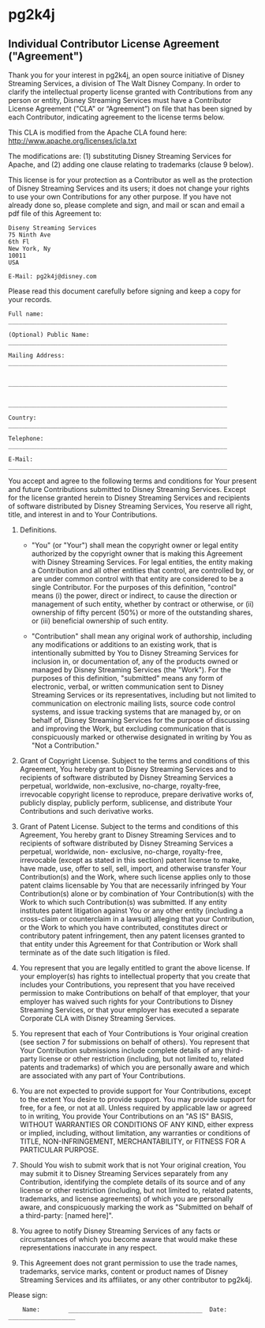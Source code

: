 # pg2k4j

## Individual Contributor License Agreement ("Agreement")

Thank you for your interest in pg2k4j, an open source initiative of Disney Streaming Services, a division of The Walt Disney Company. In order to clarify the intellectual property license granted with Contributions from any person or entity, Disney Streaming Services must have a Contributor License Agreement ("CLA" or “Agreement”) on file that has been signed by each Contributor, indicating agreement to the license terms below.

This CLA is modified from the Apache CLA found here: http://www.apache.org/licenses/icla.txt

The modifications are: (1) substituting Disney Streaming Services for Apache, and (2) adding one clause relating to trademarks (clause 9 below).

This license is for your protection as a Contributor as well as the protection of Disney Streaming Services and its users; it does not change your rights to use your own Contributions for any other purpose. If you have not already done so, please complete and sign, and mail or scan and email a pdf file of this Agreement to:

	Diseny Streaming Services
	75 Ninth Ave
	6th Fl
	New York, Ny 
	10011 
	USA

	E-Mail: pg2k4j@disney.com

Please read this document carefully before signing and keep a copy for your records.

	Full name:              ______________________________________________________________

	(Optional) Public Name: ______________________________________________________________

	Mailing Address:        ______________________________________________________________

	                        ______________________________________________________________

	                        ______________________________________________________________

	Country:                ______________________________________________________________

	Telephone:              ______________________________________________________________

	E-Mail:                 ______________________________________________________________


You accept and agree to the following terms and conditions for Your present and future Contributions submitted to Disney Streaming Services. Except for the license granted herein to Disney Streaming Services and recipients of software distributed by Disney Streaming Services, You reserve all right, title, and interest in and to Your Contributions.


1. Definitions.

	* "You" (or "Your") shall mean the copyright owner or legal entity authorized by the copyright owner that is making this Agreement with Disney Streaming Services. For legal entities, the entity making a Contribution and all other entities that control, are controlled by, or are under common control with that entity are considered to be a single Contributor. For the purposes of this definition, "control" means (i) the power, direct or indirect, to cause the direction or management of such entity, whether by contract or otherwise, or (ii) ownership of fifty percent (50%) or more of the outstanding shares, or (iii) beneficial ownership of such entity.

	* "Contribution" shall mean any original work of authorship, including any modifications or additions to an existing work, that is intentionally submitted by You to Disney Streaming Services for inclusion in, or documentation of, any of the products owned or managed by Disney Streaming Services (the "Work"). For the purposes of this definition, "submitted" means any form of electronic, verbal, or written communication sent to Disney Streaming Services or its representatives, including but not limited to communication on electronic mailing lists, source code control systems, and issue tracking systems that are managed by, or on behalf of, Disney Streaming Services for the purpose of discussing and improving the Work, but excluding communication that is conspicuously marked or otherwise designated in writing by You as "Not a Contribution."

2. Grant of Copyright License. Subject to the terms and conditions of this Agreement, You hereby grant to Disney Streaming Services and to recipients of software distributed by Disney Streaming Services a perpetual, worldwide, non-exclusive, no-charge, royalty-free, irrevocable copyright license to reproduce, prepare derivative works of, publicly display, publicly perform, sublicense, and distribute Your Contributions and such derivative works.

3. Grant of Patent License. Subject to the terms and conditions of this Agreement, You hereby grant to Disney Streaming Services and to recipients of software distributed by Disney Streaming Services a perpetual, worldwide, non- exclusive, no-charge, royalty-free, irrevocable (except as stated in this section) patent license to make, have made, use, offer to sell, sell, import, and otherwise transfer Your Contribution(s) and the Work, where such license applies only to those patent claims licensable by You that are necessarily infringed by Your Contribution(s) alone or by combination of Your Contribution(s) with the Work to which such Contribution(s) was submitted. If any entity institutes patent litigation against You or any other entity (including a cross-claim or counterclaim in a lawsuit) alleging that your Contribution, or the Work to which you have contributed, constitutes direct or contributory patent infringement, then any patent licenses granted to that entity under this Agreement for that Contribution or Work shall terminate as of the date such litigation is filed.

4. You represent that you are legally entitled to grant the above license. If your employer(s) has rights to intellectual property that you create that includes your Contributions, you represent that you have received permission to make Contributions on behalf of that employer, that your employer has waived such rights for your Contributions to Disney Streaming Services, or that your employer has executed a separate Corporate CLA with Disney Streaming Services.

5. You represent that each of Your Contributions is Your original creation (see section 7 for submissions on behalf of others).  You represent that Your Contribution submissions include complete details of any third-party license or other restriction (including, but not limited to, related patents and trademarks) of which you are personally aware and which are associated with any part of Your Contributions.

6. You are not expected to provide support for Your Contributions, except to the extent You desire to provide support. You may provide support for free, for a fee, or not at all. Unless required by applicable law or agreed to in writing, You provide Your Contributions on an "AS IS" BASIS, WITHOUT WARRANTIES OR CONDITIONS OF ANY KIND, either express or implied, including, without limitation, any warranties or conditions of TITLE, NON-INFRINGEMENT, MERCHANTABILITY, or FITNESS FOR A PARTICULAR PURPOSE.

7. Should You wish to submit work that is not Your original creation, You may submit it to Disney Streaming Services separately from any Contribution, identifying the complete details of its source and of any license or other restriction (including, but not limited to, related patents, trademarks, and license agreements) of which you are personally aware, and conspicuously marking the work as "Submitted on behalf of a third-party: [named here]".

8. You agree to notify Disney Streaming Services of any facts or circumstances of which you become aware that would make these representations inaccurate in any respect.

9. This Agreement does not grant permission to use the trade names, trademarks, service marks, content or product names of Disney Streaming Services and its affiliates, or any other contributor to pg2k4j.


Please sign:

		Name:        ______________________________________  Date: ___________________
